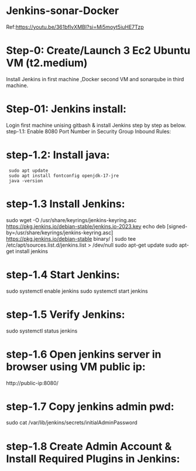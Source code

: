 # Jenkins-sonar-Docker
Ref:https://youtu.be/361bfIvXMBI?si=Mi5moyt5iuHE7Tzp

Step-0: Create/Launch 3 Ec2 Ubuntu VM (t2.medium)
==========================
Install Jenkins in first machine ,Docker second VM and sonarqube in third machine.

Step-01: Jenkins install:
=========================
  Login first machine unising gitbash & install Jenkins step by step as below.
  step-1.1: Enable 8080 Port Number in Security Group Inbound Rules:
 
  step-1.2: Install java:
 ========================= 
     sudo apt update
     sudo apt install fontconfig openjdk-17-jre
     java -version
  
  step-1.3 Install Jenkins:
  ========================
   sudo wget -O /usr/share/keyrings/jenkins-keyring.asc \
    https://pkg.jenkins.io/debian-stable/jenkins.io-2023.key
   echo deb [signed-by=/usr/share/keyrings/jenkins-keyring.asc] \
    https://pkg.jenkins.io/debian-stable binary/ | sudo tee \
    /etc/apt/sources.list.d/jenkins.list > /dev/null
    sudo apt-get update
    sudo apt-get install jenkins
    
  step-1.4 Start Jenkins:
  ========================
   sudo systemctl enable jenkins
   sudo systemctl start jenkins
  
  step-1.5 Verify Jenkins:
   ===================
   sudo systemctl status jenkins
   
 step-1.6 Open jenkins server in browser using VM public ip:
   ======================
   http://public-ip:8080/
   
step-1.7 Copy jenkins admin pwd:
===============================
   sudo cat /var/lib/jenkins/secrets/initialAdminPassword
   
step-1.8 Create Admin Account & Install Required Plugins in Jenkins:
========

    



   
